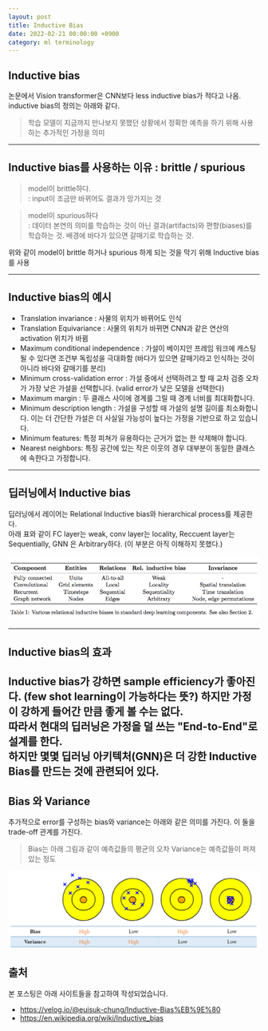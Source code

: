 ```yaml
---
layout: post
title: Inductive Bias
date: 2022-02-21 00:00:00 +0900
category: ml terminology
---
```

## Inductive bias

논문에서 Vision transformer은 CNN보다 less inductive bias가 적다고 나옴. inductive bias의 정의는 아래와 같다.
> 학습 모델이 지금까지 만나보지 못했던 상황에서 정확한 예측을 하기 위해 사용하는 추가적인 가정을 의미

---

## Inductive bias를 사용하는 이유 : brittle / spurious

> model이 brittle하다. <br>
> : input이 조금만 바뀌어도 결과가 망가지는 것

> model이 spurious하다  <br>
> : 데이터 본연의 의미를 학습하는 것이 아닌 결과(artifacts)와 편향(biases)를 학습하는 것. 배경에 바다가 있으면 갈매기로 학습하는 것.

위와 같이 model이 brittle 하거나 spurious 하게 되는 것을 막기 위해 Inductive bias 를 사용

---

## Inductive bias의 예시

- Translation invariance : 사물의 위치가 바뀌어도 인식
- Translation Equivariance : 사물의 위치가 바뀌면 CNN과 같은 연산의 activation 위치가 바뀜
- Maximum conditional independence : 가설이 베이지안 프레임 워크에 캐스팅 될 수 있다면 조건부 독립성을 극대화함 (바다가 있으면 갈매기라고 인식하는 것이 아니라 바다와 갈매기를 분리)
- Minimum cross-validation error : 가설 중에서 선택하려고 할 때 교차 검증 오차가 가장 낮은 가설을 선택합니다. (valid error가 낮은 모델을 선택한다)
- Maximum margin : 두 클래스 사이에 경계를 그릴 때 경계 너비를 최대화합니다.
- Minimum description length : 가설을 구성할 때 가설의 설명 길이를 최소화합니다. 이는 더 간단한 가설은 더 사실일 가능성이 높다는 가정을 기반으로 하고 있습니다.
- Minimum features: 특정 피쳐가 유용하다는 근거가 없는 한 삭제해야 합니다.
- Nearest neighbors: 특징 공간에 있는 작은 이웃의 경우 대부분이 동일한 클래스에 속한다고 가정합니다.

---

## 딥러닝에서 Inductive bias

딥러닝에서 레이어는 Relational Inductive bias와 hierarchical process를 제공한다.<br>
아래 표와 같이 FC layer는 weak, conv layer는 locality, Reccuent layer는 Sequentially, GNN 은 Arbitrary하다. (이 부분은 아직 이해하지 못했다.)

![alt text](/public/img/220222/dnn_inductive_bias.png)

---

## Inductive bias의 효과

Inductive bias가 강하면 sample efficiency가 좋아진다. (few shot learning이 가능하다는 뜻?) 하지만 가정이 강하게 들어간 만큼 좋게 볼 수는 없다.<br>
따라서 현대의 딥러닝은 가정을 덜 쓰는 "End-to-End"로 설계를 한다.<br>
하지만 몇몇 딥러닝 아키텍처(GNN)은 더 강한 Inductive Bias를 만드는 것에 관련되어 있다.
---

## Bias 와 Variance

추가적으로 error를 구성하는 bias와 variance는 아래와 같은 의미를 가진다. 이 둘을 trade-off 관계를 가진다.

> Bias는 아래 그림과 같이 예측값들의 평균의 오차
> Variance는 예측값들이 퍼져있는 정도

![alt text](/public/img/220222/bias_variance.png)

## 출처

본 포스팅은 아래 사이트들을 참고하여 작성되었습니다.

- <https://velog.io/@euisuk-chung/Inductive-Bias%EB%9E%80>
- <https://en.wikipedia.org/wiki/Inductive_bias>
